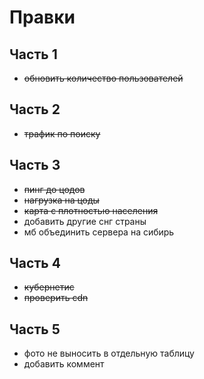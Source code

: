 # Правки

## Часть 1

- ~~обновить количество пользователей~~

## Часть 2

- ~~трафик по поиску~~

## Часть 3

- ~~пинг до цодов~~
- ~~нагрузка на цоды~~
- ~~карта с плотностью населения~~
- добавить другие снг страны
- мб объединить сервера на сибирь

## Часть 4

- ~~кубернетис~~
- ~~проверить cdn~~

## Часть 5

- фото не выносить в отдельную таблицу
- добавить коммент
